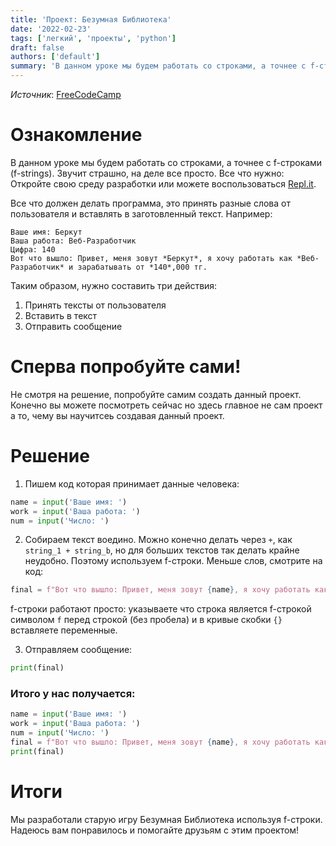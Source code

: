 ```yaml
---
title: 'Проект: Безумная Библиотека'
date: '2022-02-23'
tags: ['легкий', 'проекты', 'python']
draft: false
authors: ['default']
summary: 'В данном уроке мы будем работать со строками, а точнее с f-строками (f-strings). Звучит страшно, на деле все просто.'
---
```


_Источник_: [FreeCodeCamp](https://www.youtube.com/watch?v=8ext9G7xspg&t=1274s)

# Ознакомление

В данном уроке мы будем работать со строками, а точнее с f-строками (f-strings). Звучит страшно, на деле все просто. Все что нужно: Откройте свою среду разработки или можете воспользоваться [Repl.it](https://repl.it).

Все что должен делать программа, это принять разные слова от пользователя и вставлять в заготовленный текст. Например:

```
Ваше имя: Беркут
Ваша работа: Веб-Разработчик
Цифра: 140
Вот что вышло: Привет, меня зовут *Беркут*, я хочу работать как *Веб-Разработчик* и зарабатывать от *140*,000 тг.
```

Таким образом, нужно составить три действия:

1. Принять тексты от пользователя
2. Вставить в текст
3. Отправить сообщение

# Сперва попробуйте сами!

Не смотря на решение, попробуйте самим создать данный проект. Конечно вы можете посмотреть сейчас но здесь главное не сам проект а то, чему вы научитсеь создавая данный проект.

# Решение

1. Пишем код которая принимает данные человека:

```python
name = input('Ваше имя: ')
work = input('Ваша работа: ')
num = input('Число: ')
```

2. Собираем текст воедино. Можно конечно делать через `+`, как `string_1 + string_b`, но для больших текстов так делать крайне неудобно. Поэтому используем f-строки. Меньше слов, смотрите на код:

```python
final = f"Вот что вышло: Привет, меня зовут {name}, я хочу работать как {work} и зарабатывать от {num},000 тг."
```

f-строки работают просто: указываете что строка является f-строкой символом `f` перед строкой (без пробела) и в кривые скобки `{}` вставляете переменные.

3. Отправляем сообщение:

```python
print(final)
```

### Итого у нас получается:

```python
name = input('Ваше имя: ')
work = input('Ваша работа: ')
num = input('Число: ')
final = f"Вот что вышло: Привет, меня зовут {name}, я хочу работать как {work} и зарабатывать от {num},000 тг."
print(final)
```

# Итоги

Мы разработали старую игру Безумная Библиотека используя f-строки. Надеюсь вам понравилось и помогайте друзьям с этим проектом!

